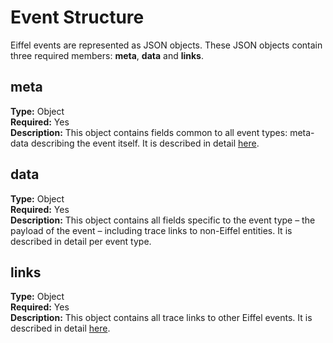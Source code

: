 # Event Structure
Eiffel events are represented as JSON objects. These JSON objects contain three required members: __meta__, __data__ and __links__.

## meta
__Type:__ Object  
__Required:__ Yes  
__Description:__ This object contains fields common to all event types: meta-data describing the event itself. It is described in detail [here](./the-meta-object.md).

## data
__Type:__ Object  
__Required:__ Yes  
__Description:__ This object contains all fields specific to the event type – the payload of the event – including trace links to non-Eiffel entities. It is described in detail per event type.

## links
__Type:__ Object  
__Required:__ Yes  
__Description:__ This object contains all trace links to other Eiffel events. It is described in detail [here](./the-links-object.md).

